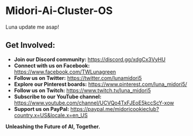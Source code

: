 # Midori-Ai-Cluster-OS

Luna update me asap!

## Get Involved:

* **Join our Discord community:** https://discord.gg/xdgCx3VyHU
* **Connect with us on Facebook:** https://www.facebook.com/TWLunagreen
* **Follow us on Twitter:** https://twitter.com/lunamidori5
* **Explore our Pinterest boards:** https://www.pinterest.com/luna_midori5/
* **Follow us on Twitch:** https://www.twitch.tv/luna_midori5
* **Subscribe to our YouTube channel:** https://www.youtube.com/channel/UCVQo4TxFJEoE5kccScY-xow
* **Support us on PayPal:** https://paypal.me/midoricookieclub?country.x=US&locale.x=en_US

**Unleashing the Future of AI, Together.**
